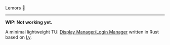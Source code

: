 <div align"center">
	Lemors 🐒
</div>

---

**WIP: Not working yet.**

A minimal lightweight TUI [Display Manager/Login
Manager](https://wiki.archlinux.org/title/Display_manager) written in Rust
based on [Ly](https://github.com/nullgemm/ly).